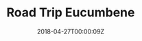 ---
title: "Road Trip Eucumbene"
date: 2018-04-27T00:00:09Z
draft: false
categories: ["Travel Australia"]
tags: ["road trip", "Eucumbene"]
---